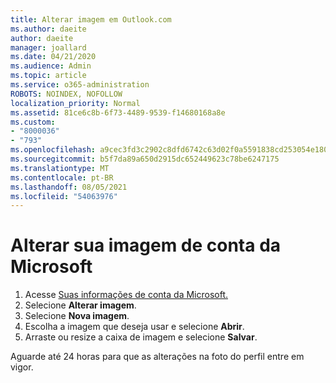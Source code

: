 ```yaml
---
title: Alterar imagem em Outlook.com
ms.author: daeite
author: daeite
manager: joallard
ms.date: 04/21/2020
ms.audience: Admin
ms.topic: article
ms.service: o365-administration
ROBOTS: NOINDEX, NOFOLLOW
localization_priority: Normal
ms.assetid: 81ce6c8b-6f73-4489-9539-f14680168a8e
ms.custom:
- "8000036"
- "793"
ms.openlocfilehash: a9cec3fd3c2902c8dfd6742c63d02f0a5591838cd253054e18052cf67648ec1b
ms.sourcegitcommit: b5f7da89a650d2915dc652449623c78be6247175
ms.translationtype: MT
ms.contentlocale: pt-BR
ms.lasthandoff: 08/05/2021
ms.locfileid: "54063976"
---
```

# <a name="change-your-microsoft-account-picture"></a>Alterar sua imagem de conta da Microsoft

1. Acesse [Suas informações de conta da Microsoft.](https://go.microsoft.com/fwlink/p/?linkid=860841)
2. Selecione **Alterar imagem**.
3. Selecione **Nova imagem**.
4. Escolha a imagem que deseja usar e selecione **Abrir**.
5. Arraste ou resize a caixa de imagem e selecione **Salvar**.

Aguarde até 24 horas para que as alterações na foto do perfil entre em vigor.